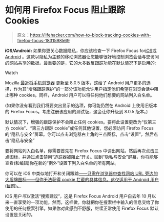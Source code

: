 # 如何用 Firefox Focus 阻止跟踪 Cookies

> 原文：<https://lifehacker.com/how-to-block-tracking-cookies-with-firefox-focus-1831598569>

**iOS/Android:** 如果你更关心数据隐私，你应该检查一下 Firefox Focus for[iOS](https://itunes.apple.com/us/app/firefox-focus-privacy-browser/id1055677337?mt=8)或 [Android](https://play.google.com/store/apps/details?id=org.mozilla.focus&hl=en_US) 。这款以隐私为主题的移动浏览器让您能够很好地控制浏览会话与您访问的网站共享的数据。最重要的是，它的大多数反跟踪功能在默认情况下是启用的:

Watch

Mozilla [最近将手机浏览器](https://blog.mozilla.org/blog/2018/12/20/latest-firefox-focus-provides-more-user-control/) 更新至 8.0.5 版本，这给了 Android 用户更多的选择，作为其“增强跟踪保护”的一部分该功能允许用户指定他们希望在浏览会话中阻止哪种 cookies。同样，Android 用户可以将任何他们想要的网站列入白名单。

(如果你没有看到我们将要突出显示的选项，你可能仍然在 Android 上使用旧版本的 Firefox Focus。考虑注册该应用的测试版，这会让你升级到 8.0.5 版本。)

默认情况下，增强的跟踪保护不会阻止任何 cookies。要将此设置更改为“仅第三方 cookie”、“第三方跟踪 cookie”或任何其他设置，您必须访问 Firefox Focus 的“隐私与安全”屏幕。你可以点击浏览器右上角的三点图标，点击“设置”，然后点击“隐私与安全”

要将网站列入白名单，你需要首先在 Firefox Focus 中调出网站。然后再次点击三点图标，并通过点击禁用“追踪器被阻止”开关。回到“隐私与安全”屏幕，你将能够查看(和编辑)你在新的“例外”设置下列入白名单的所有网站。

你可以在 iOS 中类似地打开和关闭跟踪[——只需在浏览器中查找网站 URL 旁边的大盾牌图标——但你无法获得 cookie 拦截的具体信息。这仅适用于 Android 用户(目前)。](https://support.mozilla.org/en-US/products/focus-firefox/Focus-ios)

iOS 用户*可以*激活“搜索建议”，这是 Firefox Focus Android 用户自去年 10 月以来一直享受的一项功能。然而，这样做，你就把你在搜索栏中输入的信息交给了你使用的任何搜索引擎。如果你对此感到不舒服，继续正常使用 Firefox Focus 默认设置是关闭的。